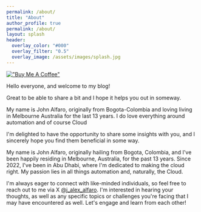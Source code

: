 ```yaml
---
permalink: /about/
title: "About"
author_profile: true
permalink: /about/
layout: splash
header:
  overlay_color: "#000"
  overlay_filter: "0.5"
  overlay_image: /assets/images/splash.jpg
---
```



[!["Buy Me A Coffee"](https://user-images.githubusercontent.com/1376749/120938564-50c59780-c6e1-11eb-814f-22a0399623c5.png)](https://www.buymeacoffee.com/cerocool)

Hello everyone, and welcome to my blog! <br>

Great to be able to share a bit and I hope it helps you out in someway. <br>

My name is John Alfaro, originally from Bogota-Colombia and loving living in Melbourne Australia for the last 13 years. I do love everything around automation and of course Cloud<br>

I'm delighted to have the opportunity to share some insights with you, and I sincerely hope you find them beneficial in some way.

My name is John Alfaro, originally hailing from Bogota, Colombia, and I've been happily residing in Melbourne, Australia, for the past 13 years. Since 2022, I've been in Abu Dhabi, where I'm dedicated to making the cloud right. My passion lies in all things automation and, naturally, the Cloud.

I'm always eager to connect with like-minded individuals, so feel free to reach out to me via X  [@j_alex_alfaro](https://twitter.com/j_alex_alfaro). I'm interested in hearing your thoughts, as well as any specific topics or challenges you're facing that I may have encountered as well. Let's engage and learn from each other!